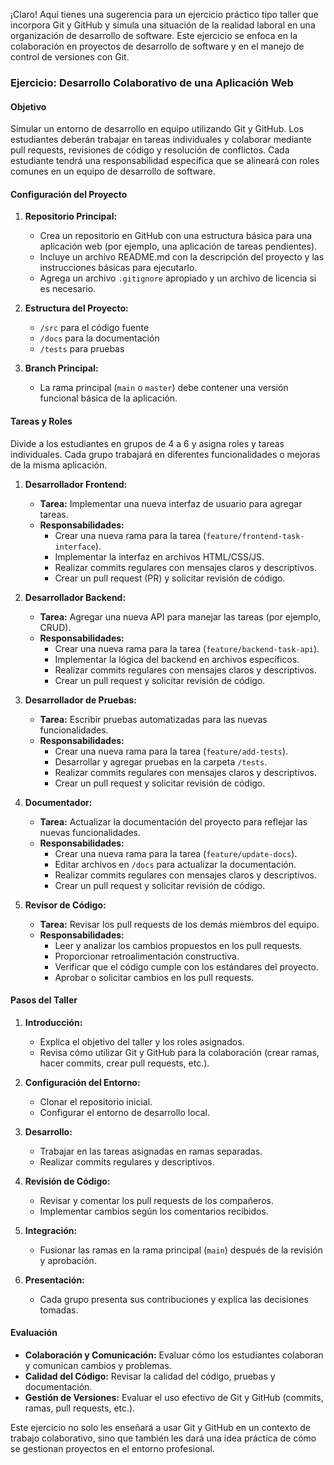 ¡Claro! Aquí tienes una sugerencia para un ejercicio práctico tipo taller que incorpora Git y GitHub y simula una situación de la realidad laboral en una organización de desarrollo de software. Este ejercicio se enfoca en la colaboración en proyectos de desarrollo de software y en el manejo de control de versiones con Git.

### Ejercicio: **Desarrollo Colaborativo de una Aplicación Web**

#### Objetivo
Simular un entorno de desarrollo en equipo utilizando Git y GitHub. Los estudiantes deberán trabajar en tareas individuales y colaborar mediante pull requests, revisiones de código y resolución de conflictos. Cada estudiante tendrá una responsabilidad específica que se alineará con roles comunes en un equipo de desarrollo de software.

#### Configuración del Proyecto
1. **Repositorio Principal:**
   - Crea un repositorio en GitHub con una estructura básica para una aplicación web (por ejemplo, una aplicación de tareas pendientes).
   - Incluye un archivo README.md con la descripción del proyecto y las instrucciones básicas para ejecutarlo.
   - Agrega un archivo `.gitignore` apropiado y un archivo de licencia si es necesario.

2. **Estructura del Proyecto:**
   - `/src` para el código fuente
   - `/docs` para la documentación
   - `/tests` para pruebas

3. **Branch Principal:**
   - La rama principal (`main` o `master`) debe contener una versión funcional básica de la aplicación.

#### Tareas y Roles
Divide a los estudiantes en grupos de 4 a 6 y asigna roles y tareas individuales. Cada grupo trabajará en diferentes funcionalidades o mejoras de la misma aplicación.

1. **Desarrollador Frontend:**
   - **Tarea:** Implementar una nueva interfaz de usuario para agregar tareas.
   - **Responsabilidades:**
     - Crear una nueva rama para la tarea (`feature/frontend-task-interface`).
     - Implementar la interfaz en archivos HTML/CSS/JS.
     - Realizar commits regulares con mensajes claros y descriptivos.
     - Crear un pull request (PR) y solicitar revisión de código.

2. **Desarrollador Backend:**
   - **Tarea:** Agregar una nueva API para manejar las tareas (por ejemplo, CRUD).
   - **Responsabilidades:**
     - Crear una nueva rama para la tarea (`feature/backend-task-api`).
     - Implementar la lógica del backend en archivos específicos.
     - Realizar commits regulares con mensajes claros y descriptivos.
     - Crear un pull request y solicitar revisión de código.

3. **Desarrollador de Pruebas:**
   - **Tarea:** Escribir pruebas automatizadas para las nuevas funcionalidades.
   - **Responsabilidades:**
     - Crear una nueva rama para la tarea (`feature/add-tests`).
     - Desarrollar y agregar pruebas en la carpeta `/tests`.
     - Realizar commits regulares con mensajes claros y descriptivos.
     - Crear un pull request y solicitar revisión de código.

4. **Documentador:**
   - **Tarea:** Actualizar la documentación del proyecto para reflejar las nuevas funcionalidades.
   - **Responsabilidades:**
     - Crear una nueva rama para la tarea (`feature/update-docs`).
     - Editar archivos en `/docs` para actualizar la documentación.
     - Realizar commits regulares con mensajes claros y descriptivos.
     - Crear un pull request y solicitar revisión de código.

5. **Revisor de Código:**
   - **Tarea:** Revisar los pull requests de los demás miembros del equipo.
   - **Responsabilidades:**
     - Leer y analizar los cambios propuestos en los pull requests.
     - Proporcionar retroalimentación constructiva.
     - Verificar que el código cumple con los estándares del proyecto.
     - Aprobar o solicitar cambios en los pull requests.

#### Pasos del Taller

1. **Introducción:**
   - Explica el objetivo del taller y los roles asignados.
   - Revisa cómo utilizar Git y GitHub para la colaboración (crear ramas, hacer commits, crear pull requests, etc.).

2. **Configuración del Entorno:**
   - Clonar el repositorio inicial.
   - Configurar el entorno de desarrollo local.

3. **Desarrollo:**
   - Trabajar en las tareas asignadas en ramas separadas.
   - Realizar commits regulares y descriptivos.

4. **Revisión de Código:**
   - Revisar y comentar los pull requests de los compañeros.
   - Implementar cambios según los comentarios recibidos.

5. **Integración:**
   - Fusionar las ramas en la rama principal (`main`) después de la revisión y aprobación.

6. **Presentación:**
   - Cada grupo presenta sus contribuciones y explica las decisiones tomadas.

#### Evaluación
- **Colaboración y Comunicación:** Evaluar cómo los estudiantes colaboran y comunican cambios y problemas.
- **Calidad del Código:** Revisar la calidad del código, pruebas y documentación.
- **Gestión de Versiones:** Evaluar el uso efectivo de Git y GitHub (commits, ramas, pull requests, etc.).

Este ejercicio no solo les enseñará a usar Git y GitHub en un contexto de trabajo colaborativo, sino que también les dará una idea práctica de cómo se gestionan proyectos en el entorno profesional.
